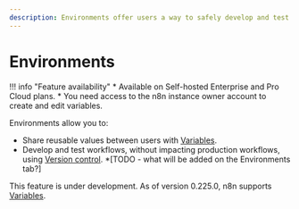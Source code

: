 ```yaml
---
description: Environments offer users a way to safely develop and test workflows, without impacting production workflows.
---
```


# Environments

!!! info "Feature availability"
	* Available on Self-hosted Enterprise and Pro Cloud plans.
	* You need access to the n8n instance owner account to create and edit variables.

Environments allow you to:

* Share reusable values between users with [Variables](/environments/variables/).
* Develop and test workflows, without impacting production workflows, using [Version control](/environments/version-control/).
*[TODO - what will be added on the Environments tab?]

This feature is under development. As of version 0.225.0, n8n supports [Variables](/environments/variables/).
